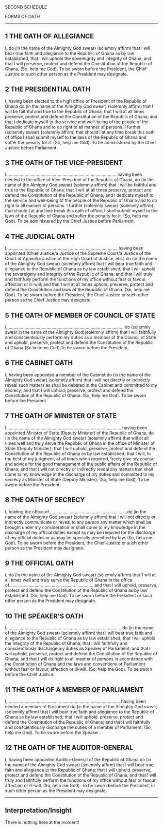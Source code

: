 

SECOND SCHEDULE

FORMS OF OATH

---


## 1 THE OATH OF ALLEGIANCE
I, do (in the name of the Almighty God swear) (solemnly affirm) that I will bear true faith and allegiance to the Republic of Ghana as by law established; that I will uphold the sovereignty and integrity of Ghana; and that I will preserve, protect and defend the Constitution of the Republic of Ghana. (So, help me God). To be sworn before the President, the Chief Justice or such other person as the President may designate.

## 2 THE PRESIDENTIAL OATH

I, having been elected to the high office of President of the Republic of Ghana do (in the name of the Almighty God swear) (solemnly affirm) that I will be faithful and true to the Republic of Ghana; that I will at all times preserve, protect and defend the Constitution of the Republic of Ghana; and that I dedicate myself to the service and well-being of the people of the Republic of Ghana and to do right to all manner of persons. I further (solemnly swear) (solemnly affirm) that should I at any time break this oath of office I shall submit myself to the laws of the Republic of Ghana and suffer the penalty for it. (So, help me God). To be administered by the Chief Justice before Parliament.

## 3 THE OATH OF THE VICE-PRESIDENT

I.......................................................................................... having been elected to the office of Vice-President of the Republic of Ghana, do (in the name of the Almighty God swear) (solemnly affirm) that I will be faithful and true to the Republic of Ghana; that 1 will at all times preserve, protect and defend the Constitution of the Republic of Ghana; and I dedicate myself to the service and well-being of the people of the Republic of Ghana and to do right to all manner of persons. I further (solemnly swear) (solemnly affirm) that should I at any time break this oath of office, I shall submit myself to the laws of the Republic of Ghana and suffer the penalty for it. (So, help me God). To be administered by the Chief Justice before Parliament.

## 4 THE JUDICIAL OATH 

I,.......................................................................................... having been appointed (Chief Justice/a Justice of the Supreme Court/a Justice of the Court of Appeal/a Justice of the High Court of Justice, etc.) do (in the name of the Almighty God swear) (solemnly affirm) that I will bear true faith and allegiance to the Republic of Ghana as by law established; that I will uphold the sovereignty and integrity of the Republic of Ghana; and that I will truly and faithfully perform the functions of my office without fear or favour, affection or ill-will; and that I will at all times uphold, preserve, protect and defend the Constitution and laws of the Republic of Ghana. (So, help me God). To be sworn before the President, the Chief Justice or such other person as the Chief Justice may designate. 

 ## 5 THE OATH OF MEMBER OF COUNCIL OF STATE

I, .............................................................................................. do (solemnly swear in the name of the Almighty God)(solemnly affirm) that I will faithfully and conscientiously perform my duties as a member of the Council of State and uphold, preserve, protect and defend the Constitution of the Republic of Ghana.(So help me God).To be sworn before the President.

## 6 THE CABINET OATH

I, having been appointed a member of the Cabinet do (in the name of the Almighty God swear) (solemnly affirm) that I will not directly or indirectly reveal such matters as shall be debated in the Cabinet and committed to my secrecy; and that I will uphold, preserve, protect and defend the Constitution of the Republic of Ghana. (So, help me God). To be sworn before the President.

## 7 THE OATH OF MINISTER OF STATE

I.............................................................................................. having been appointed Minister of State (Deputy Minister) of the Republic of Ghana, do (in the name of the Almighty God swear) (solemnly affirm) that will at all times well and truly serve the Republic of Ghana in the office of Minister of State (Deputy Minister); that I will uphold, preserve, protect and defend the Constitution of the Republic of Ghana as by law established; that I will, to the best of my judgment, at all times when required, freely give my counsel and advice for the good management of the public affairs of the Republic of Ghana; and that I will not directly or indirectly reveal any matters that shall come to my knowledge in the discharge of my duties and committed to my secrecy as Minister of State (Deputy Minister). (So, help me God). To be sworn before the President.

## 8 THE OATH OF SECRECY

I, holding the office of ...............................................................do (in the name of the Almighty God swear) (solemnly affirm) that I will not directly or indirectly communicate or reveal to any person any matter which shall be brought under my consideration or shall come to my knowledge in the discharge of my official duties except as may be required for the discharge of my official duties or as may be specially permitted by law. (So, help me God). To be sworn before the President, the Chief Justice or such other person as the President may designate.

## 9 THE OFFICIAL OATH

I, do (in the name of the Almighty God swear) (solemnly affirm) that 1 will at all times well and truly serve the Republic of Ghana in the office of..................................................................... and that I will uphold, preserve, protect and defend the Constitution of the Republic of Ghana as by law' established. (So, help me God). To be sworn before the President or such other person as the President may designate. 

## 10 THE SPEAKER'S OATH 

I,............................................................................................. do (in the name of the Almighty God swear) (solemnly affirm) that I will bear true faith and allegiance to the Republic of Ghana as by law established; that I will uphold the integrity of the Republic of Ghana; that I will faithfully and conscientiously discharge my duties as Speaker of Parliament; and that I will uphold, preserve, protect and defend the Constitution of the Republic of Ghana; and that I will do right to all manner of persons in accordance with the Constitution of Ghana and the laws and conventions of Parliament without fear or favour, affection or ill-will. (So, help me God). To be sworn before the Chief Justice.

## 11 THE OATH OF A MEMBER OF PARLIAMENT

I, ........................................................................................... having been elected a member of Parliament do (in the name of the Almighty God swear) (solemnly affirm) that I will bear true faith and allegiance to the Republic of Ghana as by law established; that I will uphold, preserve, protect and defend the Constitution of the Republic of Ghana; and that I will faithfully and conscientiously discharge the duties of a member of Parliament. (So, help me God). To be sworn before the Speaker.


## 12 THE OATH OF THE AUDITOR-GENERAL

I, having been appointed Auditor-General of the Republic of Ghana do (in the name of the Almighty God swear) (solemnly affirm) that I will bear true faith and allegiance to the Republic of Ghana; that I will uphold, preserve, protect and defend the Constitution of the Republic of Ghana; and that I will truly and faithfully perform the functions of my office without fear or favour, affection or ill-will. (So, help me God). To be sworn before the President, or such other person as the President may designate. 


 




---

## Interpretation/Insight

There is nothing here at the moment!